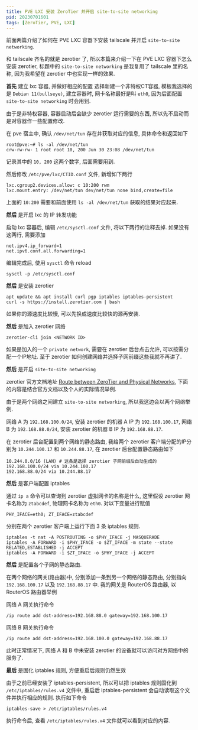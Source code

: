 ```yaml
---
title: PVE LXC 安装 ZeroTier 并开启 site-to-site networking
pid: 20230701601
tags: [ZeroTier, PVE, LXC]
---
```


前面两篇介绍了如何在 PVE LXC 容器下安装 tailscale 并开启 `site-to-site networking`.

和 tailscale 齐名的就是 zerotier 了, 所以本篇来介绍一下在 PVE LXC 容器下怎么安装 zerotier, 标题中的 `site-to-site networking` 是我复用了 tailscale 里的名称, 因为我希望在 zerotier 中也实现一样的效果.

**首先** 建立 lxc 容器, 并做好相应的配置
选择新建一个非特权CT容器, 模板我选择的是 `Debian 11(bullseye)`, 建立容器时, 网卡名称最好是叫 `eth0`, 因为后面配置 `site-to-site networking` 时会用到.

由于是非特权容器, 容器启动后会缺少 zerotier 运行需要的东西, 所以先不启动而是对容器作一些配置修改.

在 pve 宿主中, 确认 `/dev/net/tun` 存在并获取对应的信息, 具体命令和返回如下

```
root@pve:~# ls -al /dev/net/tun
crw-rw-rw- 1 root root 10, 200 Jun 30 23:08 /dev/net/tun
```

记录其中的 `10, 200` 这两个数字, 后面需要用到.

然后修改 `/etc/pve/lxc/CTID.conf` 文件, 新增如下两行

```
lxc.cgroup2.devices.allow: c 10:200 rwm
lxc.mount.entry: /dev/net/tun dev/net/tun none bind,create=file
```

上面的 `10:200` 需要和前面使用 `ls -al /dev/net/tun` 获取的结果对应起来.

**然后** 是开启 lxc 的 IP 转发功能

启动 lxc 容器后, 编辑 `/etc/sysctl.conf` 文件, 将以下两行的注释去掉. 如果没有这两行, 需要添加

```
net.ipv4.ip_forward=1
net.ipv6.conf.all.forwarding=1
```

编辑完成后, 使用 `sysctl` 命令 reload

```
sysctl -p /etc/sysctl.conf
```

**然后** 是安装 zerotier

```
apt update && apt install curl pgp iptables iptables-persistent
curl -s https://install.zerotier.com | bash
```

如果你的源速度比较慢, 可以先换成速度比较快的源再安装.

**然后** 是加入 zerotier 网络

```
zerotier-cli join <NETWORK ID>
```

如果是加入的一个 `private network`, 需要在 zerotier 后台点击允许, 可以按需分配一个IP地址. 至于 zerotier 如何创建网络并选择子网前缀这些我就不再讲了.

**然后** 是开启 `site-to-site networking`

zerotier 官方文档地址 [Route between ZeroTier and Physical Networks](https://docs.zerotier.com/route-between-phys-and-virt/), 下面的内容是结合官方文档以及个人的实际情况举例.

由于是两个网络之间建立 `site-to-site networking`, 所以我这边会以两个网络举例.

网络 A 为 `192.168.100.0/24`, 安装 zerotier 的机器 A IP 为 `192.168.100.17`, 网络 B 为 `192.168.88.0/24`, 安装 zerotier 的机器 B IP 为 `192.168.88.17`.

在 zerotier 后台配置到两个网络的静态路由, 我给两个 zerotier 客户端分配的IP分别为 `10.244.100.17` 和 `10.244.88.17`, 在 zerotier 后台配置静态路由如下

```
10.244.0.0/16 (LAN) # 这条是选择 zerotier 子网前缀后自动生成的
192.168.100.0/24 via 10.244.100.17
192.168.88.0/24 via 10.244.88.17
```

**然后** 是客户端配置 iptables

通过 `ip a` 命令可以查询到 zerotier 虚拟网卡的名称是什么, 这里假设 zerotier 网卡名称为 `ztabcdef`, 物理网卡名称为 `eth0`. 对以下变量进行赋值

```
PHY_IFACE=eth0; ZT_IFACE=ztabcdef
```

分别在两个 zerotier 客户端上运行下面 3 条 iptables 规则.

```
iptables -t nat -A POSTROUTING -o $PHY_IFACE -j MASQUERADE
iptables -A FORWARD -i $PHY_IFACE -o $ZT_IFACE -m state --state RELATED,ESTABLISHED -j ACCEPT
iptables -A FORWARD -i $ZT_IFACE -o $PHY_IFACE -j ACCEPT
```

**然后** 是配置各个子网的静态路由.

在两个网络的网关(路由器)中, 分别添加一条到另一个网络的静态路由, 分别指向 `192.168.100.17` 以及 `192.168.88.17` 中. 我的网关是 RouterOS 路由器, 以 RouterOS 路由器举例

网络 A 网关执行命令
```
/ip route add dst-address=192.168.88.0 gateway=192.168.100.17
```

网络 B 网关执行命令
```
/ip route add dst-address=192.168.100.0 gateway=192.168.88.17
```

此时正常情况下, 网络 A 和 B 中未安装 zerotier 的设备就可以访问对方网络中的服务了.

**最后** 是固化 iptables 规则, 方便重启后规则仍然生效

由于之前已经安装了 iptables-persistent, 所以可以把 iptables 规则固化到 `/etc/iptables/rules.v4` 文件中, 重启后 iptables-persistent 会自动读取这个文件并执行相应的规则. 执行如下命令

```
iptables-save > /etc/iptables/rules.v4
```

执行命令后, 查看 `/etc/iptables/rules.v4` 文件就可以看到对应的内容.